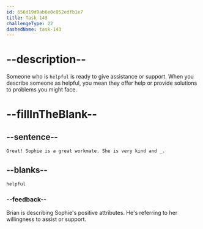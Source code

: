 ```yaml
---
id: 656d19d9ab6e0c052edfb1e7
title: Task 143
challengeType: 22
dashedName: task-143
---
```


<!--
AUDIO REFERENCE:
Brian: Great! Sophie is a great workmate. She is very kind and helpful.
-->

# --description--

Someone who is `helpful` is ready to give assistance or support. When you describe someone as helpful, you mean they offer help or provide solutions to problems you might face.

# --fillInTheBlank--

## --sentence--

`Great! Sophie is a great workmate. She is very kind and _.`

## --blanks--

`helpful`

### --feedback--

Brian is describing Sophie's positive attributes. He's referring to her willingness to assist or support.

